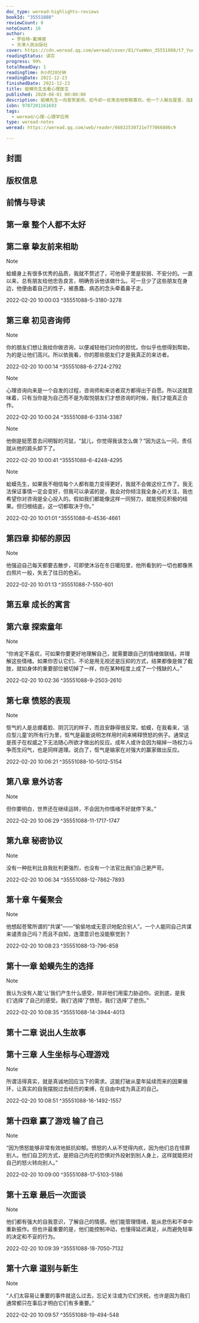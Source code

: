 ```yaml
---
doc_type: weread-highlights-reviews
bookId: "35551088"
reviewCount: 0
noteCount: 16
author:
  - 罗伯特·戴博德
  - 天津人民出版社
cover: https://cdn.weread.qq.com/weread/cover/81/YueWen_35551088/t7_YueWen_35551088.jpg
readingStatus: 读完
progress: 99%
totalReadDay: 1
readingTime: 0小时20分钟
readingDate: 2021-12-23
finishedDate: 2021-12-23
title: 蛤蟆先生去看心理医生
published: 2020-08-01 00:00:00
description: 蛤蟆先生一向爱笑爱闹，如今却一反常态地郁郁寡欢。他一个人躲在屋里，连起床梳洗的力气都没有。朋友们非常担心他，建议他去做心理咨询。在10次心理咨询中，蛤蟆在咨询师苍鹭的带领下，勇敢地探索了自己的内心世界，也逐渐找回了信心与希望……为了向大众读者普及心理学知识，作者借用了英国文学经典《柳林风声》的故事主角，让蛤蟆先生和他的朋友们再次登场，演绎了这个关于心理咨询的故事。读者犹如亲临现场，体验心理咨询的每一个细节，见证疗愈和改变的发生。作者借由蛤蟆和心理咨询师苍鹭的互动，探索了蛤蟆自卑、软弱、爱炫耀的个性与抑郁的情绪究竟来源于何处，以及如何才能在心理上真正长大成人，独立、自信、充满希望地生活。
isbn: 9787201161693
tags:
  - weread/心理-心理学应用
type: weread-notes
weread: https://weread.qq.com/web/reader/66832530721e777066806c9

---
```



## 封面

## 版权信息

## 前情与导读

## 第一章 整个人都不太好

## 第二章 挚友前来相助

> [!NOTE] 
> 蛤蟆身上有很多优秀的品质，我就不赘述了，可他骨子里是软弱、不安分的。一直以来，总有朋友给他忠告良言，明确告诉他该做什么。可一旦少了这些朋友在身边，他便由着自己的性子，被愚蠢、病态的念头牵着鼻子走。
> 
> 2022-02-20 10:00:03 ^35551088-5-3180-3278

## 第三章 初见咨询师

> [!NOTE] 
> 你的朋友们想让我给你做咨询，以便减轻他们对你的担忧。你似乎也想得到帮助，为的是让他们高兴。所以依我看，你的那些朋友们才是我真正的来访者。
> 
> 2022-02-20 10:00:14 ^35551088-6-2724-2792

> [!NOTE] 
> 心理咨询向来是一个自发的过程，咨询师和来访者双方都得出于自愿。所以这就意味着，只有当你是为自己而不是为取悦朋友们才想咨询的时候，我们才能真正合作。
> 
> 2022-02-20 10:00:24 ^35551088-6-3314-3387

> [!NOTE] 
> 他倒是挺愿意去问明智的河鼠，“鼠儿，你觉得我该怎么做？”因为这么一问，责任就从他的肩头卸下了。
> 
> 2022-02-20 10:00:41 ^35551088-6-4248-4295

> [!NOTE] 
> 蛤蟆先生，如果我不相信每个人都有能力变得更好，我就不会做这份工作了。我无法保证事情一定会变好，但我可以承诺的是，我会对你倾注我全身心的关注，我也希望你对咨询是全心投入的。假如我们都能像这样一同努力，就能预见积极的结果。但归根结底，这一切都取决于你。”
> 
> 2022-02-20 10:01:01 ^35551088-6-4536-4661

## 第四章 抑郁的原因

> [!NOTE] 
> 他强迫自己每天都要去散步，可即使沐浴在冬日暖阳里，他所看到的一切也都像黑白照片一般，失去了往日的色彩。
> 
> 2022-02-20 10:01:13 ^35551088-7-550-601

## 第五章 成长的寓言

## 第六章 探索童年

> [!NOTE] 
> “你肯定不喜欢，可如果你要更好地理解自己，就需要跟自己的情绪做联结，并理解这些情绪。如果你否认它们，不论是用无视还是压抑的方式，结果都像是做了截肢，就如身体的重要部位被切掉了一样，你在某种程度上成了一个残缺的人。”
> 
> 2022-02-20 10:02:36 ^35551088-9-2503-2610

## 第七章 愤怒的表现

> [!NOTE] 
> 怄气的人是总绷着脸、阴沉沉的样子，而且安静得很反常。蛤蟆，在我看来，‘适应型儿童’的所有行为里，怄气是最能说明怎样用时间来稀释愤怒的例子。通常这是孩子在权威之下无法随心所欲才做出的反应。成年人或许会因为输掉一场权力斗争而生闷气，也是同样道理。说白了，怄气是输家在对强大的赢家做出反应。
> 
> 2022-02-20 10:06:21 ^35551088-10-5012-5154

## 第八章 意外访客

> [!NOTE] 
> 但你要明白，世界还在继续运转，不会因为你情绪不好就停下来。”
> 
> 2022-02-20 10:06:29 ^35551088-11-1717-1747

## 第九章 秘密协议

> [!NOTE] 
> 没有一种批判比自我批判更强烈，也没有一个法官比我们自己更严苛。
> 
> 2022-02-20 10:06:34 ^35551088-12-7862-7893

## 第十章 午餐聚会

> [!NOTE] 
> 他想起苍鹭所谓的“共谋”——“偷偷地或无意识地配合别人”。一个人能同自己共谋来谴责自己吗？而且不自知，连潜意识也没能察觉到？
> 
> 2022-02-20 10:08:23 ^35551088-13-796-858

## 第十一章 蛤蟆先生的选择

> [!NOTE] 
> 我认为没有人能‘让’我们产生什么感受，除非他们用蛮力胁迫你。说到底，是我们‘选择’了自己的感受。我们‘选择’了愤怒，我们‘选择’了悲伤。”
> 
> 2022-02-20 10:08:35 ^35551088-14-3944-4013

## 第十二章 说出人生故事

## 第十三章 人生坐标与心理游戏

> [!NOTE] 
> 所谓活得真实，就是真诚地回应当下的需求。这能打破从童年延续而来的因果循环，让真实的自我摆脱过去经历的束缚，在自由中成为真正的自己。
> 
> 2022-02-20 10:08:51 ^35551088-16-1492-1557

## 第十四章 赢了游戏 输了自己

> [!NOTE] 
> “因为愤怒能够非常有效地抵抗抑郁。愤怒的人从不觉得内疚，因为他们总在怪罪别人。他们自卫的方式，是把自己内在的恐惧对外投射到别人身上，这样就能把对自己的怒火转向别人。”
> 
> 2022-02-20 10:09:00 ^35551088-17-5103-5186

## 第十五章 最后一次面谈

> [!NOTE] 
> 他们都有强大的自我意识，了解自己的情感。他们能管理情绪，能从悲伤和不幸中重新振作。但也许最重要的是，他们能控制冲动，也懂得延迟满足，从而避免轻率的决定和不妥的行为。
> 
> 2022-02-20 10:09:39 ^35551088-18-7050-7132

## 第十六章 道别与新生

> [!NOTE] 
> “人们太容易让重要的事件就这么过去，忘记关注或为它们庆祝，也许是因为我们通常都只在事后才明白它们有多重要。”
> 
> 2022-02-20 10:09:57 ^35551088-19-494-548

